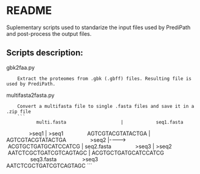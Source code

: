 # README
Suplementary scripts used to standarize the input files used by PrediPath and post-process the output files.

## Scripts description:

gbk2faa.py

        Extract the proteomes from .gbk (.gbff) files. Resulting file is used by PrediPath.
        
multifasta2fasta.py

        Convert a multifasta file to single .fasta files and save it in a .zip file
        ```
               multi.fasta                    |            seq1.fasta
               >seq1                          |            >seq1
               AGTCGTACGTATACTGA              |            AGTCGTACGTATACTGA
               >seq2                          |----> 
               ACGTGCTGATGCATCCATCG           |            seq2.fasta
               >seq3                          |            >seq2
               AATCTCGCTGATCGTCAGTAGC         |            ACGTGCTGATGCATCCATCG
                           
                                                            seq3.fasta
                                                            >seq3
                                                            AATCTCGCTGATCGTCAGTAGC
        ```
                                              

